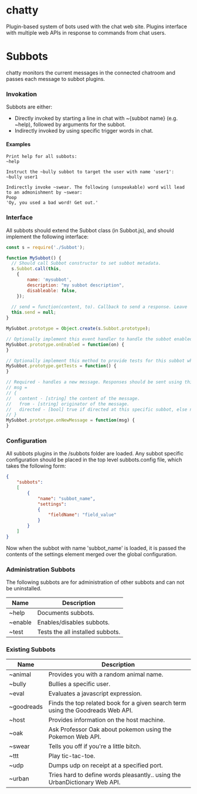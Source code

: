# chatty
Plugin-based system of bots used with the chat web site. Plugins interface with multiple web APIs in response to commands from chat users.

# Subbots
chatty monitors the current messages in the connected chatroom and passes each message to subbot plugins. 

### Invokation
Subbots are either: 
* Directly invoked by starting a line in chat with ~{subbot name} (e.g. ~help), followed by arguments for the subbot.
* Indirectly invoked by using specific trigger words in chat.

#### Examples

    Print help for all subbots:
    ~help
  
    Instruct the ~bully subbot to target the user with name 'user1':
    ~bully user1
  
    Indirectly invoke ~swear. The following (unspeakable) word will lead to an admonishment by ~swear:  
    Poop
    'Oy, you used a bad word! Get out.'
  
### Interface
All subbots should extend the Subbot class (in Subbot.js), and should implement the following interface:

```js
const s = require('./Subbot');

function MySubbot() {
  // Should call Subbot constructor to set subbot metadata.
  s.Subbot.call(this, 
    { 
        name: 'mysubbot', 
        description: "my subbot description", 
        disableable: false,
    });
  
  // send = function(content, to). Callback to send a response. Leave 'to' unset to issue it to no specific user.
  this.send = null;
}

MySubbot.prototype = Object.create(s.Subbot.prototype);

// Optionally implement this event handler to handle the subbot enabled/disabled event. Returns nothing.
MySubbot.prototype.onEnabled = function(on) {
}

// Optionally implement this method to provide tests for this subbot which can be run. Returns an array of test strings.
MySubbot.prototype.getTests = function() {
}

// Required - handles a new message. Responses should be sent using this.send.
// msg =
// {
//   content - [string] the content of the message.
//   from - [string] originator of the message.
//   directed - [bool] true if directed at this specific subbot, else not directed at any subbot.
// }
MySubbot.prototype.onNewMessage = function(msg) {
}
```

### Configuration
All subbots plugins in the /subbots folder are loaded. Any subbot specific configuration should be placed in the top level subbots.config file, which takes the following form:

```json
{
    "subbots":
    [
        {
            "name": "subbot_name",
            "settings":
            {
                "fieldName": "field_value"
            }
        }
    ]
}
```

Now when the subbot with name 'subbot_name' is loaded, it is passed the contents of the settings element merged over the global configuration.

### Administration Subbots
The following subbots are for administration of other subbots and can not be uninstalled.

| Name | Description |
|------|-------------|
| ~help | Documents subbots. |
| ~enable | Enables/disables subbots. |
| ~test | Tests the all installed subbots. |

### Existing Subbots

| Name | Description |
|------|-------------|
| ~animal | Provides you with a random animal name. |
| ~bully | Bullies a specific user. |
| ~eval | Evaluates a javascript expression. |
| ~goodreads | Finds the top related book for a given search term using the Goodreads Web API. |
| ~host | Provides information on the host machine. |
| ~oak | Ask Professor Oak about pokemon using the Pokemon Web API. |
| ~swear | Tells you off if you're a little bitch. |
| ~ttt | Play tic-tac-toe. |
| ~udp | Dumps udp on receipt at a specified port. |
| ~urban | Tries hard to define words pleasantly.. using the UrbanDictionary Web API. |
